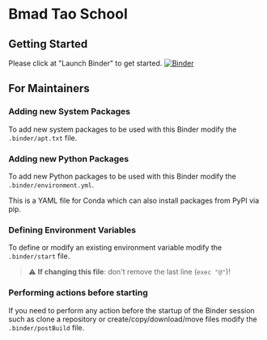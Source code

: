 # Bmad Tao School

## Getting Started

Please click at "Launch Binder" to get started. [![Binder](https://mybinder.org/badge_logo.svg)](https://mybinder.org/v2/gh/hhslepicka/bmad-school-binder/HEAD)

## For Maintainers

### Adding new System Packages

To add new system packages to be used with this Binder modify the `.binder/apt.txt` file.

### Adding new Python Packages

To add new Python packages to be used with this Binder modify the `.binder/environment.yml`.

This is a YAML file for Conda which can also install packages from PyPI via pip.


### Defining Environment Variables

To define or modify an existing environment variable modify the `.binder/start` file.

> :warning: **If changing this file**: don't remove the last line (`exec "@"`)!

### Performing actions before starting

If you need to perform any action before the startup of the Binder session such as clone a repository or create/copy/download/move files modify the `.binder/postBuild` file.

